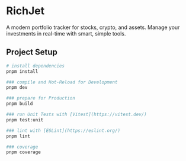 # RichJet

A modern portfolio tracker for stocks, crypto, and assets. Manage your investments in real-time with smart, simple tools.


## Project Setup

```sh
# install dependencies
pnpm install

### compile and Hot-Reload for Development
pnpm dev

### prepare for Production
pnpm build

### run Unit Tests with [Vitest](https://vitest.dev/)
pnpm test:unit

### lint with [ESLint](https://eslint.org/)
pnpm lint

### coverage
pnpm coverage
```

